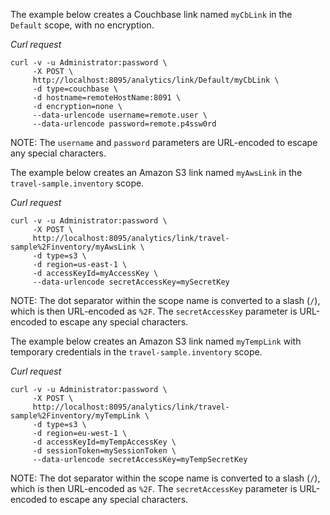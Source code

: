 The example below creates a Couchbase link named `myCbLink` in the `Default` scope, with no encryption.

*Curl request*

``` shell
curl -v -u Administrator:password \
     -X POST \
     http://localhost:8095/analytics/link/Default/myCbLink \
     -d type=couchbase \
     -d hostname=remoteHostName:8091 \
     -d encryption=none \
     --data-urlencode username=remote.user \
     --data-urlencode password=remote.p4ssw0rd
```

NOTE: The `username` and `password` parameters are URL-encoded to escape any special characters.

The example below creates an Amazon S3 link named `myAwsLink` in the `travel-sample.inventory` scope.

*Curl request*

``` shell
curl -v -u Administrator:password \
     -X POST \
     http://localhost:8095/analytics/link/travel-sample%2Finventory/myAwsLink \
     -d type=s3 \
     -d region=us-east-1 \
     -d accessKeyId=myAccessKey \
     --data-urlencode secretAccessKey=mySecretKey
```

NOTE: The dot separator within the scope name is converted to a slash (`/`), which is then URL-encoded as `%2F`.
The `secretAccessKey` parameter is URL-encoded to escape any special characters.

The example below creates an Amazon S3 link named `myTempLink` with temporary credentials in the `travel-sample.inventory` scope.

*Curl request*

``` shell
curl -v -u Administrator:password \
     -X POST \
     http://localhost:8095/analytics/link/travel-sample%2Finventory/myTempLink \
     -d type=s3 \
     -d region=eu-west-1 \
     -d accessKeyId=myTempAccessKey \
     -d sessionToken=mySessionToken \
     --data-urlencode secretAccessKey=myTempSecretKey
```

NOTE: The dot separator within the scope name is converted to a slash (`/`), which is then URL-encoded as `%2F`.
The `secretAccessKey` parameter is URL-encoded to escape any special characters.
